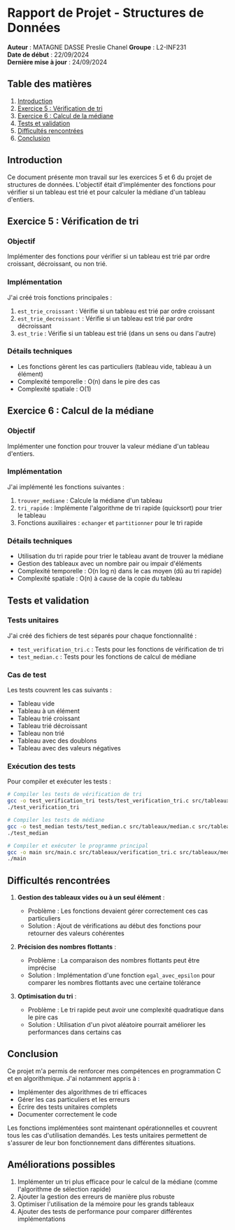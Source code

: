 # Rapport de Projet - Structures de Données

**Auteur** : MATAGNE DASSE Preslie Chanel 
**Groupe** : L2-INF231  
**Date de début** : 22/09/2024  
**Dernière mise à jour** : 24/09/2024

## Table des matières
1. [Introduction](#introduction)
2. [Exercice 5 : Vérification de tri](#exercice-5-vérification-de-tri)
3. [Exercice 6 : Calcul de la médiane](#exercice-6-calcul-de-la-médiane)
4. [Tests et validation](#tests-et-validation)
5. [Difficultés rencontrées](#difficultés-rencontrées)
6. [Conclusion](#conclusion)

## Introduction
Ce document présente mon travail sur les exercices 5 et 6 du projet de structures de données. L'objectif était d'implémenter des fonctions pour vérifier si un tableau est trié et pour calculer la médiane d'un tableau d'entiers.

## Exercice 5 : Vérification de tri

### Objectif
Implémenter des fonctions pour vérifier si un tableau est trié par ordre croissant, décroissant, ou non trié.

### Implémentation
J'ai créé trois fonctions principales :
1. `est_trie_croissant` : Vérifie si un tableau est trié par ordre croissant
2. `est_trie_decroissant` : Vérifie si un tableau est trié par ordre décroissant
3. `est_trie` : Vérifie si un tableau est trié (dans un sens ou dans l'autre)

### Détails techniques
- Les fonctions gèrent les cas particuliers (tableau vide, tableau à un élément)
- Complexité temporelle : O(n) dans le pire des cas
- Complexité spatiale : O(1)

## Exercice 6 : Calcul de la médiane

### Objectif
Implémenter une fonction pour trouver la valeur médiane d'un tableau d'entiers.

### Implémentation
J'ai implémenté les fonctions suivantes :
1. `trouver_mediane` : Calcule la médiane d'un tableau
2. `tri_rapide` : Implémente l'algorithme de tri rapide (quicksort) pour trier le tableau
3. Fonctions auxiliaires : `echanger` et `partitionner` pour le tri rapide

### Détails techniques
- Utilisation du tri rapide pour trier le tableau avant de trouver la médiane
- Gestion des tableaux avec un nombre pair ou impair d'éléments
- Complexité temporelle : O(n log n) dans le cas moyen (dû au tri rapide)
- Complexité spatiale : O(n) à cause de la copie du tableau

## Tests et validation

### Tests unitaires
J'ai créé des fichiers de test séparés pour chaque fonctionnalité :
- `test_verification_tri.c` : Tests pour les fonctions de vérification de tri
- `test_median.c` : Tests pour les fonctions de calcul de médiane

### Cas de test
Les tests couvrent les cas suivants :
- Tableau vide
- Tableau à un élément
- Tableau trié croissant
- Tableau trié décroissant
- Tableau non trié
- Tableau avec des doublons
- Tableau avec des valeurs négatives

### Exécution des tests
Pour compiler et exécuter les tests :

```bash
# Compiler les tests de vérification de tri
gcc -o test_verification_tri tests/test_verification_tri.c src/tableaux/verification_tri.c -I src/tableaux/
./test_verification_tri

# Compiler les tests de médiane
gcc -o test_median tests/test_median.c src/tableaux/median.c src/tableaux/verification_tri.c -I src/tableaux/
./test_median

# Compiler et exécuter le programme principal
gcc -o main src/main.c src/tableaux/verification_tri.c src/tableaux/median.c -I src/tableaux/
./main
```

## Difficultés rencontrées

1. **Gestion des tableaux vides ou à un seul élément** :
   - Problème : Les fonctions devaient gérer correctement ces cas particuliers
   - Solution : Ajout de vérifications au début des fonctions pour retourner des valeurs cohérentes

2. **Précision des nombres flottants** :
   - Problème : La comparaison des nombres flottants peut être imprécise
   - Solution : Implémentation d'une fonction `egal_avec_epsilon` pour comparer les nombres flottants avec une certaine tolérance

3. **Optimisation du tri** :
   - Problème : Le tri rapide peut avoir une complexité quadratique dans le pire cas
   - Solution : Utilisation d'un pivot aléatoire pourrait améliorer les performances dans certains cas

## Conclusion

Ce projet m'a permis de renforcer mes compétences en programmation C et en algorithmique. J'ai notamment appris à :
- Implémenter des algorithmes de tri efficaces
- Gérer les cas particuliers et les erreurs
- Écrire des tests unitaires complets
- Documenter correctement le code

Les fonctions implémentées sont maintenant opérationnelles et couvrent tous les cas d'utilisation demandés. Les tests unitaires permettent de s'assurer de leur bon fonctionnement dans différentes situations.

## Améliorations possibles

1. Implémenter un tri plus efficace pour le calcul de la médiane (comme l'algorithme de sélection rapide)
2. Ajouter la gestion des erreurs de manière plus robuste
3. Optimiser l'utilisation de la mémoire pour les grands tableaux
4. Ajouter des tests de performance pour comparer différentes implémentations

